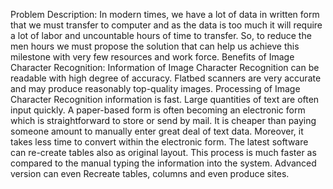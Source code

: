 Problem Description:
In modern times, we have a lot of data in written form that we must transfer to computer and as the data is too much it will require a lot of labor and uncountable hours of time to transfer. So, to reduce the men hours we must propose the solution that can help us achieve this milestone with very few resources and work force. 
Benefits of Image Character Recognition:
Information of Image Character Recognition can be readable with high degree of accuracy. Flatbed scanners are very accurate and may produce reasonably top-quality images.
Processing of Image Character Recognition information is fast. Large quantities of text are often input quickly.
A paper-based form is often becoming an electronic form which is straightforward to store or send by mail.
It is cheaper than paying someone amount to manually enter great deal of text data. Moreover, it takes less time to convert within the electronic form.
The latest software can re-create tables also as original layout.
This process is much faster as compared to the manual typing the information into the system.
Advanced version can even Recreate tables, columns and even produce sites.
